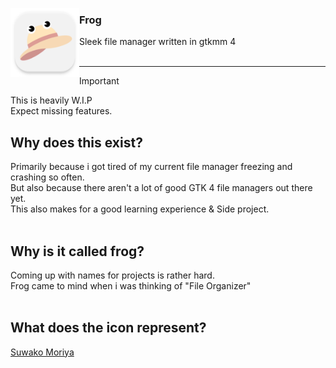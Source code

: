 <img align="left" width="110" src="./data/frog.png"/></img>
### Frog
Sleek file manager written in gtkmm 4<br><br>
<hr>

> [!IMPORTANT]
> This is heavily W.I.P<br>
> Expect missing features.<br>

## Why does this exist?
Primarily because i got tired of my current file manager freezing and crashing so often.<br>
But also because there aren't a lot of good GTK 4 file managers out there yet.<br>
This also makes for a good learning experience & Side project.<br><br>

## Why is it called frog?
Coming up with names for projects is rather hard.<br>
Frog came to mind when i was thinking of "File Organizer"<br><br>

## What does the icon represent?
[Suwako Moriya](https://en.touhouwiki.net/wiki/Suwako_Moriya)<br>
